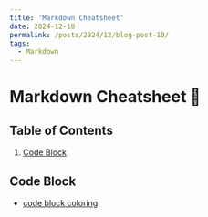 ```yaml
---
title: 'Markdown Cheatsheet'
date: 2024-12-10
permalink: /posts/2024/12/blog-post-10/
tags:
  - Markdown 
---
```


# Markdown Cheatsheet 📒

## Table of Contents
1. [Code Block](#code_block)


## Code Block

- [code block coloring](https://docs.google.com/document/d/e/2PACX-1vQrgaUowCyVVFSlNXtpeTv9MElefzuQvcWxWdfvTO8N1OtfoRFdFhzyGT8NVx_ycfRnMOcK_-0hdLuU/pub)

